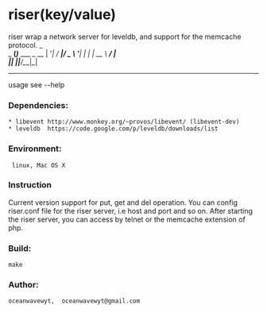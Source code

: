 riser(key/value)
==================
   riser wrap a network server for leveldb, and support for the memcache protocol.
	 _               
    _ __(_)___  ___ _ __ 
   | '__| / __|/ _ \ '__|
   | |  | \__ \  __/ |   
   |_|  |_|___/\___|_|   

--------------	                      
usage see --help

### Dependencies:
    * libevent http://www.monkey.org/~provos/libevent/ (libevent-dev)
    * leveldb  https://code.google.com/p/leveldb/downloads/list

### Environment:
     linux, Mac OS X

### Instruction
  Current version support for put, get 
  and del operation. You can config riser.conf 
  file for the riser server, i.e host and port 
  and so on. After starting the riser server, 
  you can access by telnet or the memcache 
  extension of php.

### Build:
    make

### Author:
    oceanwavewyt,  oceanwavewyt@gmail.com


